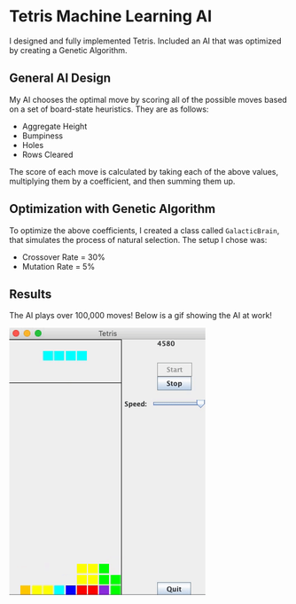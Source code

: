 # Tetris Machine Learning AI
I designed and fully implemented Tetris. Included an AI that was optimized by creating a Genetic Algorithm.

## General AI Design
My AI chooses the optimal move by scoring all of the possible moves based on a set of board-state heuristics. They are as follows:
* Aggregate Height
* Bumpiness
* Holes
* Rows Cleared

The score of each move is calculated by taking each of the above values, multiplying them by a coefficient, and then summing them up.

## Optimization with Genetic Algorithm
To optimize the above coefficients, I created a class called `GalacticBrain`, that simulates the process of natural selection. The setup I chose was:
* Crossover Rate = 30%
* Mutation Rate = 5%

## Results
The AI plays over 100,000 moves! Below is a gif showing the AI at work!

![AI playing Tetris](Results.gif)

